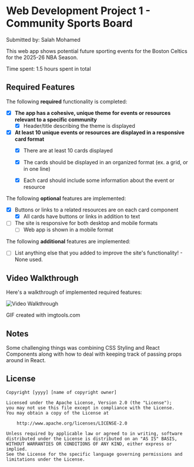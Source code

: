 # Web Development Project 1 - Community Sports Board

Submitted by: Salah Mohamed

This web app shows potential future sporting events for the Boston Celtics for the 2025-26 NBA Season.

Time spent: 1.5 hours spent in total

## Required Features

The following **required** functionality is completed:

- [X] **The app has a cohesive, unique theme for events or resources relevant to a specific community**
  - [X] Header/title describing the theme is displayed
- [X] **At least 10 unique events or resources are displayed in a responsive card format**
  - [X] There are at least 10 cards displayed 
  - [X] The cards should be displayed in an organized format (ex. a grid, or in one line)
  - [X] Each card should include some information about the event or resource


The following **optional** features are implemented:

- [X] Buttons or links to a related resources are on each card component
  - [X] All cards have buttons or links in addition to text
- [ ] The site is responsive for both desktop and mobile formats
  - [ ] Web app is shown in a mobile format

The following **additional** features are implemented:

* [ ] List anything else that you added to improve the site's functionality! - None used.

## Video Walkthrough

Here's a walkthrough of implemented required features:

<img src='http://i.imgur.com/link/to/your/gif/9wrph9.gif' title='Video Walkthrough' width='' alt='Video Walkthrough' />

<!-- Replace this with whatever GIF tool you used! -->
GIF created with imgtools.com

## Notes

Some challenging things was combining CSS Styling and React Components along with how to deal with keeping track of passing props around in React.

## License

    Copyright [yyyy] [name of copyright owner]

    Licensed under the Apache License, Version 2.0 (the "License");
    you may not use this file except in compliance with the License.
    You may obtain a copy of the License at

        http://www.apache.org/licenses/LICENSE-2.0

    Unless required by applicable law or agreed to in writing, software
    distributed under the License is distributed on an "AS IS" BASIS,
    WITHOUT WARRANTIES OR CONDITIONS OF ANY KIND, either express or implied.
    See the License for the specific language governing permissions and
    limitations under the License.

